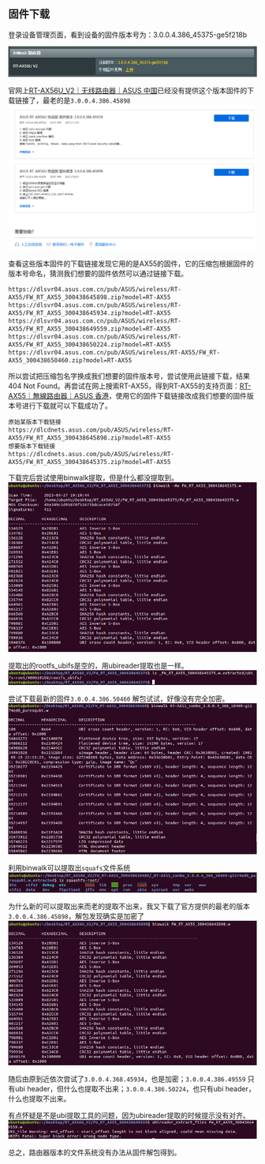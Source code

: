 ## 固件下载
登录设备管理页面，看到设备的固件版本号为：3.0.0.4.386_45375-ge5f218b

![](images/Pasted%20image%2020230427190237.png)

官网上[RT-AX56U_V2｜无线路由器｜ASUS 中国](https://www.asus.com.cn/networking-iot-servers/wifi-routers/all-series/rt-ax56u-v2/helpdesk_bios/?model2Name=RT-AX56U-V2)已经没有提供这个版本固件的下载链接了，最老的是`3.0.0.4.386.45898`
![](images/Pasted%20image%2020230427190729.png)

查看这些版本固件的下载链接发现它用的是AX55的固件，它的压缩包根据固件的版本号命名，猜测我们想要的固件依然可以通过链接下载。
```
https://dlsvr04.asus.com.cn/pub/ASUS/wireless/RT-AX55/FW_RT_AX55_300438645898.zip?model=RT-AX55
https://dlsvr04.asus.com.cn/pub/ASUS/wireless/RT-AX55/FW_RT_AX55_300438645934.zip?model=RT-AX55
https://dlsvr04.asus.com.cn/pub/ASUS/wireless/RT-AX55/FW_RT_AX55_300438649559.zip?model=RT-AX55
https://dlsvr04.asus.com.cn/pub/ASUS/wireless/RT-AX55/FW_RT_AX55_300438650224.zip?model=RT-AX55
https://dlsvr04.asus.com.cn/pub/ASUS/wireless/RT-AX55/FW_RT-AX55_300438650460.zip?model=RT-AX55
```

所以尝试把压缩包名字换成我们想要的固件版本号，尝试使用此链接下载，结果404 Not Found。再尝试在网上搜索RT-AX55，得到RT-AX55的支持页面：[RT-AX55｜無線路由器｜ASUS 香港](https://www.asus.com/hk/networking-iot-servers/wifi-routers/all-series/rt-ax55/helpdesk_bios/?model2Name=RT-AX55)，使用它的固件下载链接改成我们想要的固件版本号进行下载就可以下载成功了。
```
原始某版本下载链接
https://dlcdnets.asus.com/pub/ASUS/wireless/RT-AX55/FW_RT_AX55_300438645898.zip?model=RT-AX55
想要版本下载链接
https://dlcdnets.asus.com/pub/ASUS/wireless/RT-AX55/FW_RT_AX55_300438645375.zip?model=RT-AX55
```

下载完后尝试使用binwalk提取，但是什么都没提取到。
![](images/Pasted%20image%2020230427192133.png)

提取出的rootfs_ubifs是空的，用ubireader提取也是一样。
![](images/Pasted%20image%2020230427192255.png)

尝试下载最新的固件`3.0.0.4.386.50460` 解包试试，好像没有完全加密。
![](images/Pasted%20image%2020230427211433.png)

利用binwalk可以提取出`squafs`文件系统
![](images/Pasted%20image%2020230427211545.png)

为什么新的可以提取出来而老的提取不出来，我又下载了官方提供的最老的版本`3.0.0.4.386.45898`，解包发现确实是加密了
![](images/Pasted%20image%2020230427212131.png)

随后由原到近依次尝试了`3.0.0.4.368.45934`，也是加密；`3.0.0.4.386.49559` 只有ubi header，但什么也提取不出来；`3.0.0.4.386.50224`，也只有ubi header，什么也提取不出来。

有点怀疑是不是ubi提取工具的问题，因为ubireader提取的时候提示没有对齐。
![](images/Pasted%20image%2020230427213006.png)

总之，路由器版本的文件系统没有办法从固件解包得到。







